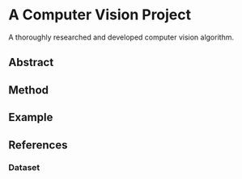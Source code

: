 # A Computer Vision Project
A thoroughly researched and developed computer vision algorithm.

## Abstract


## Method 


## Example 


## References

### Dataset


